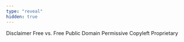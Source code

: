 ```yaml
---
type: "reveal"
hidden: true
---
```

<section>
    Disclaimer
    Free vs. Free
    Public Domain
    Permissive
    Copyleft
    Proprietary
</section>